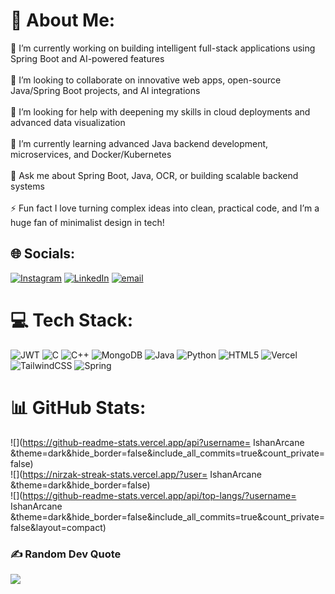 # 💫 About Me:
🔭 I’m currently working on building intelligent full-stack applications using Spring Boot and AI-powered features<br><br>👯 I’m looking to collaborate on innovative web apps, open-source Java/Spring Boot projects, and AI integrations<br><br>🤝 I’m looking for help with deepening my skills in cloud deployments and advanced data visualization<br><br>🌱 I’m currently learning advanced Java backend development, microservices, and Docker/Kubernetes<br><br>💬 Ask me about Spring Boot, Java, OCR, or building scalable backend systems<br><br>⚡ Fun fact I love turning complex ideas into clean, practical code, and I’m a huge fan of minimalist design in tech!


## 🌐 Socials:
[![Instagram](https://img.shields.io/badge/Instagram-%23E4405F.svg?logo=Instagram&logoColor=white)](https://instagram.com/https://www.instagram.com/endocryptt/) [![LinkedIn](https://img.shields.io/badge/LinkedIn-%230077B5.svg?logo=linkedin&logoColor=white)](https://linkedin.com/in/https://www.linkedin.com/in/ishan-mamidpalliwar-97a63225b/) [![email](https://img.shields.io/badge/Email-D14836?logo=gmail&logoColor=white)](mailto:mamidpalliwarishan@gmail.com) 

# 💻 Tech Stack:
![JWT](https://img.shields.io/badge/JWT-black?style=for-the-badge&logo=JSON%20web%20tokens) ![C](https://img.shields.io/badge/c-%2300599C.svg?style=for-the-badge&logo=c&logoColor=white) ![C++](https://img.shields.io/badge/c++-%2300599C.svg?style=for-the-badge&logo=c%2B%2B&logoColor=white) ![MongoDB](https://img.shields.io/badge/MongoDB-%234ea94b.svg?style=for-the-badge&logo=mongodb&logoColor=white) ![Java](https://img.shields.io/badge/java-%23ED8B00.svg?style=for-the-badge&logo=openjdk&logoColor=white) ![Python](https://img.shields.io/badge/python-3670A0?style=for-the-badge&logo=python&logoColor=ffdd54) ![HTML5](https://img.shields.io/badge/html5-%23E34F26.svg?style=for-the-badge&logo=html5&logoColor=white) ![Vercel](https://img.shields.io/badge/vercel-%23000000.svg?style=for-the-badge&logo=vercel&logoColor=white) ![TailwindCSS](https://img.shields.io/badge/tailwindcss-%2338B2AC.svg?style=for-the-badge&logo=tailwind-css&logoColor=white) ![Spring](https://img.shields.io/badge/spring-%236DB33F.svg?style=for-the-badge&logo=spring&logoColor=white)
# 📊 GitHub Stats:
![](https://github-readme-stats.vercel.app/api?username= IshanArcane &theme=dark&hide_border=false&include_all_commits=true&count_private=false)<br/>
![](https://nirzak-streak-stats.vercel.app/?user= IshanArcane &theme=dark&hide_border=false)<br/>
![](https://github-readme-stats.vercel.app/api/top-langs/?username= IshanArcane &theme=dark&hide_border=false&include_all_commits=true&count_private=false&layout=compact)

### ✍️ Random Dev Quote
![](https://quotes-github-readme.vercel.app/api?type=horizontal&theme=radical)


<!-- Proudly created with GPRM ( https://gprm.itsvg.in ) -->
